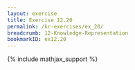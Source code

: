 ```yaml
---
layout: exercise
title: Exercise 12.20
permalink: /kr-exercises/ex_20/
breadcrumb: 12-Knowledge-Representation
bookmarkID: ex12.20
---
```


{% include mathjax_support %}
